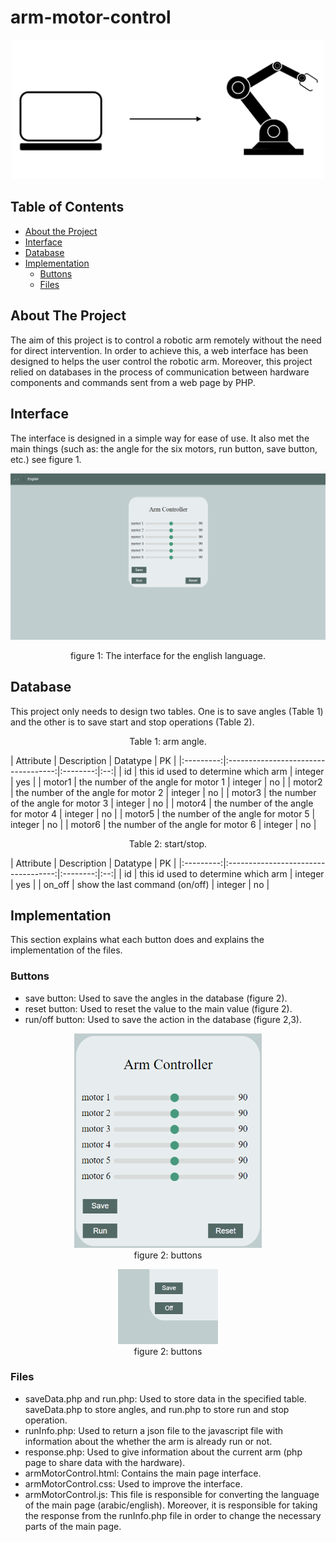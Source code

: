# arm-motor-control

<!-- PROJECT IMAGE -->
<p align="center">
<img src="images/image.png" alt="image" width="500">
</p>

<!-- TABLE OF CONTENTS -->
## Table of Contents

* [About the Project](#about-the-project)
* [Interface](#interface)
* [Database](#database)
* [Implementation](#implementation)
  * [Buttons](#buttons)
  * [Files](#files)

<!-- ABOUT THE PROJECT -->
## About The Project
The aim of this project is to control a robotic arm remotely without the need for direct intervention. In order to achieve this, a web interface has been designed to helps the user control the robotic arm. Moreover, this project relied on databases in the process of communication between hardware components and commands sent from a web page by PHP.

<!-- INTERFACE -->
## Interface
The interface is designed in a simple way for ease of use. It also met the main things (such as: the angle for the six motors, run button, save button, etc.) see figure 1.
<p align="center">
<img src="images/interfaceE.png" alt="interface (English)" width="700">
    <p align="center">
        figure 1: The interface for the english language.
    </p>
</p>

<!-- DATABASE -->
## Database
This project only needs to design two tables. One is to save angles (Table 1) and the other is to save start and stop operations (Table 2).
<br/>
<p align="center"> Table 1: arm angle.
</p>
| Attribute |            Description              | Datatype | PK |
|:---------:|:-----------------------------------:|:--------:|:--:|
|    id     | this id used to determine which arm |  integer | yes |
|   motor1  | the number of the angle for motor 1 |  integer | no |
|   motor2  | the number of the angle for motor 2 |  integer | no |
|   motor3  | the number of the angle for motor 3 |  integer | no |
|   motor4  | the number of the angle for motor 4 |  integer | no |
|   motor5  | the number of the angle for motor 5 |  integer | no |
|   motor6  | the number of the angle for motor 6 |  integer | no |
<br/>
<p align="center"> Table 2: start/stop.
</p>
| Attribute |            Description              | Datatype | PK |
|:---------:|:-----------------------------------:|:--------:|:--:|
|    id     | this id used to determine which arm |  integer | yes |
|   on_off  |    show the last command (on/off)   |  integer | no |

<!-- IMPLEMENTATION -->
## Implementation
This section explains what each button does and explains the implementation of the files.

<!-- BUTTONS -->
### Buttons
- save button: Used to save the angles in the database (figure 2).
- reset button: Used to reset the value to the main value (figure 2).
- run/off button: Used to save the action in the database (figure 2,3).
<p align="center">
    <img src="images/buttons.png" alt="buttons" width="300">
    <br/>
    figure 2: buttons
</p>
<p align="center">
    <img src="images/offButton.png" alt="off button" width="160">
    <br/>
    figure 2: buttons
</p>

<!-- FILES -->
### Files
- saveData.php and run.php: Used to store data in the specified table. saveData.php to store angles, and run.php to store run and stop operation.
- runInfo.php: Used to return a json file to the javascript file with information about the whether the arm is already run or not.
- response.php: Used to give information about the current arm (php page to share data with the hardware).
- armMotorControl.html: Contains the main page interface.
- armMotorControl.css: Used to improve the interface.
- armMotorControl.js: This file is responsible for converting the language of the main page (arabic/english). Moreover, it is responsible for taking the response from the runInfo.php file in order to change the necessary parts of the main page.
